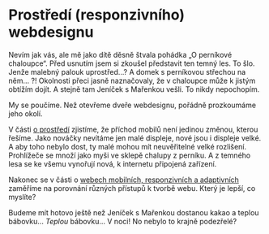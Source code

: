 # Prostředí (responzivního) webdesignu 

Nevím jak vás, ale mě jako dítě děsně štvala pohádka „O perníkové chaloupce“. Před usnutím jsem si zkoušel představit ten temný les. To šlo. Jenže malebný palouk uprostřed…? A domek s perníkovou střechou na něm… ?! Okolnosti přeci jasně naznačovaly, že v chaloupce může k jistým obtížím dojít. A stejně tam Jeníček s Mařenkou vešli. To nikdy nepochopím.

My se poučíme. Než otevřeme dveře webdesignu, pořádně prozkoumáme jeho okolí.

V části [o prostředí](prostredi-proc-responzivni-design.md) zjistíme, že příchod mobilů není jedinou změnou, kterou řešíme. Jako nováčky nevítáme jen malé displeje, nové jsou i displeje velké. A aby toho nebylo dost, ty malé mohou mít neuvěřitelné velké rozlišení. Prohlížeče se množí jako myši ve sklepě chalupy z perníku. A z temného lesa se ke všemu vynořují nová, k internetu připojená zařízení.

Nakonec se v části o [webech mobilních, responzivních a adaptivních](mobilni-responzivni-adaptivni.md) zaměříme na porovnání různých přístupů k tvorbě webu. Který je lepší, co myslíte?

Budeme mít hotovo ještě než Jeníček s Mařenkou dostanou kakao a teplou bábovku… *Teplou* bábovku… V noci! No nebylo to krajně podezřelé?

